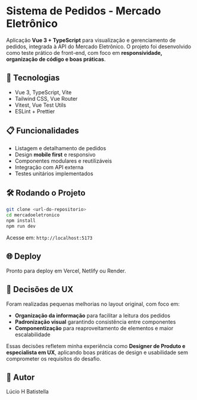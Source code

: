 # Sistema de Pedidos - Mercado Eletrônico  

Aplicação **Vue 3 + TypeScript** para visualização e gerenciamento de pedidos, integrada à API do Mercado Eletrônico. 
O projeto foi desenvolvido como teste prático de front-end, com foco em **responsividade, organização de código e boas práticas**.  

## 🚀 Tecnologias  
- Vue 3, TypeScript, Vite  
- Tailwind CSS, Vue Router  
- Vitest, Vue Test Utils  
- ESLint + Prettier  

## 📋 Funcionalidades  
- Listagem e detalhamento de pedidos  
- Design **mobile first** e responsivo  
- Componentes modulares e reutilizáveis  
- Integração com API externa  
- Testes unitários implementados  

## 🛠️ Rodando o Projeto  
```bash
git clone <url-do-repositorio>
cd mercadoeletronico
npm install
npm run dev
```
Acesse em: `http://localhost:5173`

## 🌐 Deploy  
Pronto para deploy em Vercel, Netlify ou Render.  

## 🎨 Decisões de UX  
Foram realizadas pequenas melhorias no layout original, com foco em:  
- **Organização da informação** para facilitar a leitura dos pedidos  
- **Padronização visual** garantindo consistência entre componentes  
- **Componentização** para reaproveitamento de elementos e maior escalabilidade  

Essas decisões refletem minha experiência como **Designer de Produto e especialista em UX**, aplicando boas práticas de design e usabilidade sem comprometer os requisitos do desafio.  

## 📝 Autor  
Lúcio H Batistella